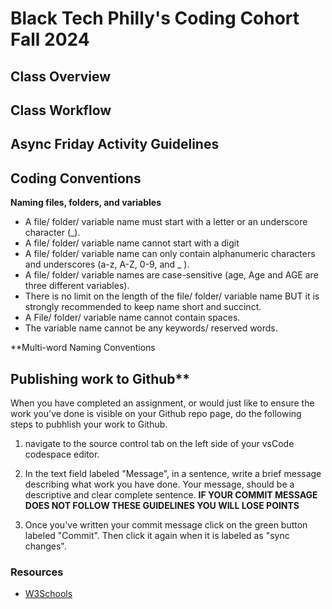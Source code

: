 # Black Tech Philly's Coding Cohort Fall 2024

## Class Overview 

## Class Workflow

## Async Friday Activity Guidelines

## Coding Conventions 
**Naming files, folders, and variables**
- A file/ folder/ variable name must start with a letter or an underscore character (_).
- A file/ folder/ variable name cannot start with a digit
- A file/ folder/ variable name can only contain alphanumeric characters and underscores (a-z, A-Z, 0-9, and _ ).
- A file/ folder/ variable names are case-sensitive (age, Age and AGE are three different variables).
- There is no limit on the length of the file/ folder/ variable name BUT it is strongly recommended to keep name short and succinct. 
- A File/ folder/ variable name cannot contain spaces.
- The variable name cannot be any keywords/ reserved words.

**Multi-word Naming Conventions

## Publishing work to Github** 
When you have completed an assignment, or would just like to ensure the work you've done is visible on your Github repo page, do the following steps to pubhlish your work to Github.

1. navigate to the source control tab on the left side of your 
vsCode codespace editor.

2. In the text field labeled "Message", in a sentence, write a brief message describing what work you have done. Your message, should be a descriptive and clear complete sentence. 
**IF YOUR COMMIT MESSAGE DOES NOT FOLLOW THESE GUIDELINES YOU WILL LOSE POINTS**

3. Once you've written your commit message click on the green button labeled "Commit". Then click it again when it is labeled as "sync changes". 

### Resources 
- [W3Schools](https://www.w3schools.com/)




